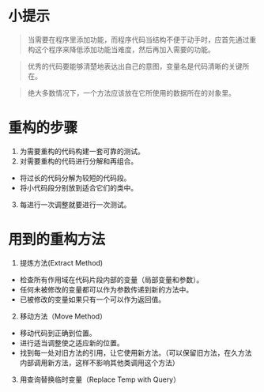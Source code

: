 # 小提示

> 当需要在程序里添加功能，而程序代码当结构不便于动手时，应首先通过重构这个程序来降低添加功能当难度，然后再加入需要的功能。

> 优秀的代码要能够清楚地表达出自己的意图，变量名是代码清晰的关键所在。

> 绝大多数情况下，一个方法应该放在它所使用的数据所在的对象里。

# 重构的步骤

1. 为需要重构的代码构建一套可靠的测试。
2. 对需要重构的代码进行分解和再组合。
  - 将过长的代码分解为较短的代码段。
  - 将小代码段分别放到适合它们的类中。
3. 每进行一次调整就要进行一次测试。


# 用到的重构方法

1. 提炼方法(Extract Method)
  - 检查所有作用域在代码片段内部的变量（局部变量和参数）。
  - 任何未被修改的变量都可以作为参数传递到新的方法中。
  - 已被修改的变量如果只有一个可以作为返回值。

2. 移动方法（Move Method）
  - 移动代码到正确到位置。
  - 进行适当调整使之适应新的位置。
  - 找到每一处对旧方法的引用，让它使用新方法。（可以保留旧方法，在久方法内部调用新方法，这样不影响其他类调用这个方法）

3. 用查询替换临时变量（Replace Temp with Query）
